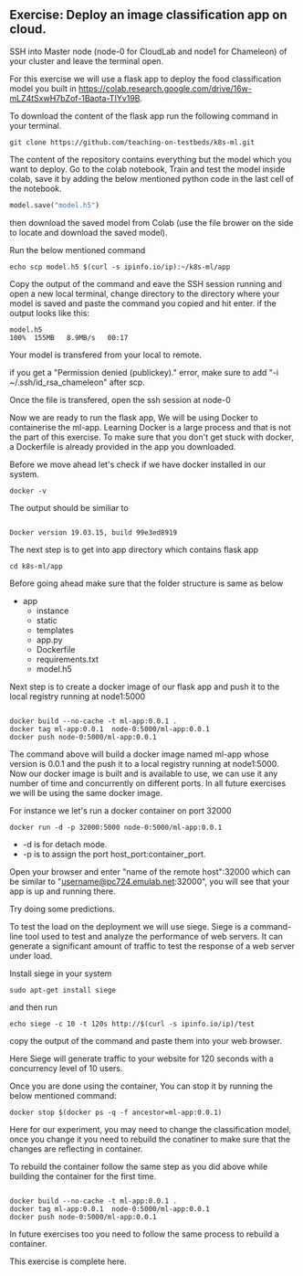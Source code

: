 ## Exercise: Deploy an image classification app on cloud.

SSH into Master node (node-0 for CloudLab and node1 for Chameleon) of your cluster and leave the terminal open.

For this exercise we will use a flask app to deploy the food classification model you built in https://colab.research.google.com/drive/16w-mLZ4tSxwH7bZof-1Baota-TIYv19B.


To download the content of the flask app run the following command in your terminal.

``` shell
git clone https://github.com/teaching-on-testbeds/k8s-ml.git
```

The content of the repository contains everything but the model which you want to deploy. Go to the colab notebook, Train and test the model inside colab, save it by adding the below mentioned python code in the last cell of the notebook.

```python
model.save("model.h5")

```
then download the saved model from Colab (use the file brower on the side to locate and download the saved model).

Run the below mentioned command 

``` shell
echo scp model.h5 $(curl -s ipinfo.io/ip):~/k8s-ml/app

```

Copy the output of the command and eave the SSH session running and open a new local terminal, change directory to the directory where your model is saved and paste the command you copied and hit enter.
if the output looks like this:

``` shell
model.h5                                                                                                                  100%  155MB   8.9MB/s   00:17
```
Your model is transfered from your local to remote.

if you get a "Permission denied (publickey)." error, make sure to add "-i ~/.ssh/id_rsa_chameleon" after scp.


Once the file is transfered, open the ssh session at node-0

Now we are ready to run the flask app, We will be using Docker to containerise the ml-app. Learning Docker is a large process and that is not the part of this exercise. To make sure that you don't get stuck with docker, a Dockerfile is already provided in the app you downloaded.

Before we move ahead let's check if we have docker installed in our system.

``` shell
docker -v
```

The output should be similiar to

``` shell

Docker version 19.03.15, build 99e3ed8919
```

The next step is to get into app directory which contains flask app

``` shell
cd k8s-ml/app
```

Before going ahead make sure that the folder structure is same as below

-   app
    -   instance
    -   static
    -   templates
    -   app.py
    -   Dockerfile
    -   requirements.txt
    -   model.h5

Next step is to create a docker image of our flask app and push it to the local registry running at node1:5000

``` shell

docker build --no-cache -t ml-app:0.0.1 .
docker tag ml-app:0.0.1  node-0:5000/ml-app:0.0.1
docker push node-0:5000/ml-app:0.0.1
```

The command above will build a docker image named ml-app whose version is 0.0.1 and the push it to a local registry running at node1:5000.
Now our docker image is built and is available to use, we can use it any number of time and concurrently on different ports. In all future exercises we will be using the same docker image.

For instance we let's run a docker container on port 32000

``` shell
docker run -d -p 32000:5000 node-0:5000/ml-app:0.0.1
```

-   -d is for detach mode.
-   -p is to assign the port host_port:container_port.

Open your browser and enter "name of the remote host":32000 which can be similar to "username@pc724.emulab.net:32000", you will see that your app is up and running there.

Try doing some predictions.

To test the load on the deployment we will use siege. Siege is a command-line tool used to test and analyze the performance of web servers. It can generate a significant amount of traffic to test the response of a web server under load.

Install siege in your system

```shell
sudo apt-get install siege

```
and then run 

``` shell
echo siege -c 10 -t 120s http://$(curl -s ipinfo.io/ip)/test

```
copy the output of the command and paste them into your web browser.

Here Siege will generate traffic to your website for 120 seconds with a concurrency level of 10 users.


Once you are done using the container, You can stop it by running the below mentioned command:


``` shell
docker stop $(docker ps -q -f ancestor=ml-app:0.0.1)

```

Here for our experiment, you may need to change the classification model, once you change it you need to rebuild the conatiner to make sure that the changes are reflecting in container.

To rebuild the container follow the same step as you did above while building the container for the first time.

``` shell

docker build --no-cache -t ml-app:0.0.1 .
docker tag ml-app:0.0.1  node-0:5000/ml-app:0.0.1
docker push node-0:5000/ml-app:0.0.1
```

In future exercises too you need to follow the same process to rebuild a container.

This exercise is complete here.
